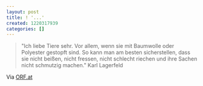 ```yaml
---
layout: post
title: ! '...'
created: 1220317939
categories: []
---
```

> "Ich liebe Tiere sehr. Vor allem, wenn sie mit Baumwolle oder Polyester gestopft sind. So kann man am besten sicherstellen, dass sie nicht beißen, nicht fressen, nicht schlecht riechen und ihre Sachen nicht schmutzig machen."
Karl Lagerfeld

Via [ORF.at](http://orf.at/ticker/300966.html)
